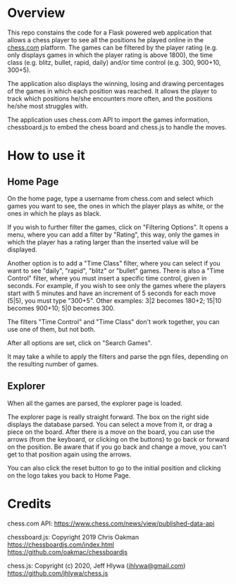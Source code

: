 # Overview

This repo constains the code for a Flask powered web application that allows a chess player to see all the positions he played online in the [chess.com](https://www.chess.com/) platform. The games can be filtered by the player rating (e.g. only displays games in which the player rating is above 1800), the time class (e.g. blitz, bullet, rapid, daily) and/or time control (e.g. 300, 900+10, 300+5).

The application also displays the winning, losing and drawing percentages of the games in which each position was reached. It allows the player to track which positions he/she encounters more often, and the positions he/she most struggles with.

The application uses chess.com API to import the games information, chessboard.js to embed the chess board and chess.js to handle the moves.

# How to use it

## Home Page

On the home page, type a username from chess.com and select which games you want to see, the ones in which the player plays as white, or the ones in which he plays as black.

If you wish to further filter the games, click on "Filtering Options". It opens a menu, where you can add a filter by "Rating", this way, only the games in which the player has a rating larger than the inserted value will be displayed. 

Another option is to add a "Time Class" filter, where you can select if you want to see "daily", "rapid", "blitz" or "bullet" games. There is also a "Time Control" filter, where you must insert a specific time control, given in seconds. For example, if you wish to see only the games where the players start with 5 minutes and have an increment of 5 seconds for each move (5|5), you must type "300+5". Other examples: 3|2 becomes 180+2; 15|10 becomes 900+10; 5|0 becomes 300.

The filters "Time Control" and "Time Class" don't work together, you can use one of them, but not both.

After all options are set, click on "Search Games".

It may take a while to apply the filters and parse the pgn files, depending on the resulting number of games. 

## Explorer

When all the games are parsed, the explorer page is loaded.

The explorer page is really straight forward. The box on the right side displays the database parsed. You can select a move from it, or drag a piece on the board. After there is a move on the board, you can use the arrows (from the keyboard, or clicking on the buttons) to go back or forward on the position. Be aware that if you go back and change a move, you can't get to that position again using the arrows.

You can also click the reset button to go to the initial position and clicking on the logo takes you back to Home Page.

# Credits

chess.com API:
    https://www.chess.com/news/view/published-data-api

chessboard.js:
    Copyright 2019 Chris Oakman
    https://chessboardjs.com/index.html
    https://github.com/oakmac/chessboardjs

chess.js:
    Copyright (c) 2020, Jeff Hlywa (jhlywa@gmail.com)
    https://github.com/jhlywa/chess.js
    

